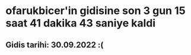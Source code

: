 # ofarukbicer'in gidisine son 3 gun 15 saat 41 dakika 43 saniye kaldi

## Gidis tarihi: 30.09.2022 :(